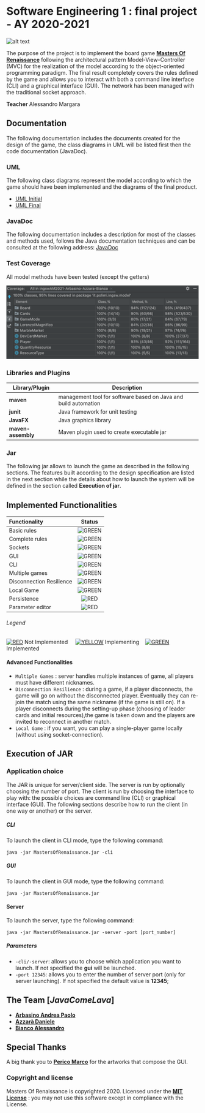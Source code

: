 # **Software Engineering 1 : final project - AY 2020-2021**
![alt text](http://www.craniocreations.it/wp-content/uploads/2019/06/Masters-of-Renaissance_box3D_front_ombra.png)

The purpose of the project is to implement the board game **[Masters Of Renaissance](http://www.craniocreations.it/prodotto/masters-of-renaissance/)** following the architectural pattern Model-View-Controller (MVC) for the realization of the model according to the object-oriented programming paradigm. The final result completely covers the rules defined by the game and allows you to interact with both a command line interface (CLI) and a graphical interface (GUI). The network has been managed with the traditional socket approach.

**Teacher** Alessandro Margara

## **Documentation**
The following documentation includes the documents created for the design of the game, the class diagrams in UML will be listed first then the code documentation (JavaDoc).

### UML
The following class diagrams represent the model according to which the game should have been implemented and the diagrams of the final product.
- [UML Initial](https://github.com/cicabuca/ingswAM2021-Arbasino-Azzara-Bianco/blob/main/deliverables/UML/initialUML.png)
- [UML Final](https://github.com/cicabuca/ingswAM2021-Arbasino-Azzara-Bianco/blob/main/deliverables/UML/finalUML.png)

### JavaDoc
The following documentation includes a description for most of the classes and methods used, follows the Java documentation techniques and can be consulted at the following address: [JavaDoc](https://github.com/cicabuca/ingswAM2021-Arbasino-Azzara-Bianco/tree/main/deliverables/javaDocs)

### Test Coverage
All model methods have been tested (except the getters)

![alt text](deliverables/testCoverage/testCoverage.png)

### Libraries and Plugins
|Library/Plugin|Description|
|---------------|-----------|
|__maven__|management tool for software based on Java and build automation|
|__junit__|Java framework for unit testing|
|__JavaFX__|Java graphics library|
|__maven-assembly__|Maven plugin used to create executable jar|

### Jar
The following jar allows to launch the game as described in the following sections.
The features built according to the design specification are listed in the next section while the details about how to launch the system will be defined in the section called __Execution of jar__. 

## **Implemented Functionalities**
| Functionality | Status |
|:-----------------------|:------------------------------------:|
| Basic rules | ![GREEN](http://placehold.it/15/44bb44/44bb44) |
| Complete rules | ![GREEN](http://placehold.it/15/44bb44/44bb44) |
| Sockets |![GREEN](http://placehold.it/15/44bb44/44bb44) |
| GUI | ![GREEN](http://placehold.it/15/44bb44/44bb44) |
| CLI | ![GREEN](http://placehold.it/15/44bb44/44bb44) |
| Multiple games | ![GREEN](http://placehold.it/15/44bb44/44bb44) |
| Disconnection Resilience | ![GREEN](http://placehold.it/15/44bb44/44bb44) |
| Local Game | ![GREEN](http://placehold.it/15/44bb44/44bb44) |
| Persistence | ![RED](http://placehold.it/15/f03c15/f03c15) |
| Parameter editor | ![RED](http://placehold.it/15/f03c15/f03c15) |

###### Legend
[![RED](http://placehold.it/15/f03c15/f03c15)]() Not Implemented &nbsp;&nbsp;&nbsp;&nbsp;[![YELLOW](http://placehold.it/15/ffdd00/ffdd00)]() Implementing&nbsp;&nbsp;&nbsp;&nbsp;[![GREEN](http://placehold.it/15/44bb44/44bb44)]() Implemented

#### Advanced Functionalities
- `Multiple Games` : server handles multiple instances of game, all players must have different nicknames.
- `Disconnection Resilience` : during a game, if a player disconnects, the game will go on without the disconnected player. Eventually they can re-join the match using the same nickname (if the game is still on). If a player disconnects during the setting-up phase (choosing of leader cards and initial resources),the game is taken down and the players are invited to reconnect in another match.
- `Local Game` : if you want, you can play a single-player game locally (without using socket-connection).

## **Execution of JAR**
### Application choice
The JAR is unique for server/client side.
The server is run by optionally choosing the number of port.
The client is run by choosing the interface to play with: the possible choices are command line (CLI) or graphical interface (GUI).
The following sections describe how to run the client (in one way or another) or the server.

##### CLI
To launch the client in CLI mode, type the following command:
```
java -jar MastersOfRenaissance.jar -cli
```

##### GUI
To launch the client in GUI mode, type the following command:
```
java -jar MastersOfRenaissance.jar
```

#### Server
To launch the server, type the following command:
```
java -jar MastersOfRenaissance.jar -server -port [port_number]
```
##### Parameters
- `-cli/-server`: allows you to choose which application you want to launch. If not specified the __gui__ will be launched.
- `-port 12345`: allows you to enter the number of server port (only for server launching). If not specified the default value is __12345__;

## **The Team [*JavaComeLava*]**
- [__Arbasino Andrea Paolo__](https://github.com/AndreaArbasino)
- [__Azzarà Daniele__](https://github.com/cicabuca)
- [__Bianco Alessandro__](https://github.com/AlessandroBianco-cpu)

## **Special Thanks**
A big thank you to [__Perico Marco__](https://www.instagram.com/eternit_tm/?hl=it) for the artworks that compose the GUI.

### Copyright and license
Masters Of Renaissance is copyrighted 2020.
Licensed under the **[MIT License](https://github.com/cicabuca/ingswAM2021-Arbasino-Azzara-Bianco/blob/main/LICENSE)** : you may not use this software except in compliance with the License.



